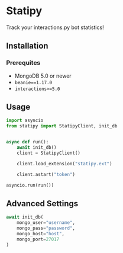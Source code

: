 # Statipy

Track your interactions.py bot statistics!

## Installation

### Prerequites

- MongoDB 5.0 or newer
- `beanie==1.17.0`
- `interactions>=5.0`

## Usage

```py
import asyncio
from statipy import StatipyClient, init_db


async def run():
    await init_db()
    client = StatipyClient()

    client.load_extension("statipy.ext")

    client.astart("token")

asyncio.run(run())
```

## Advanced Settings

```py
await init_db(
    mongo_user="username",
    mongo_pass="password",
    mongo_host="host",
    mongo_port=27017
)
```
